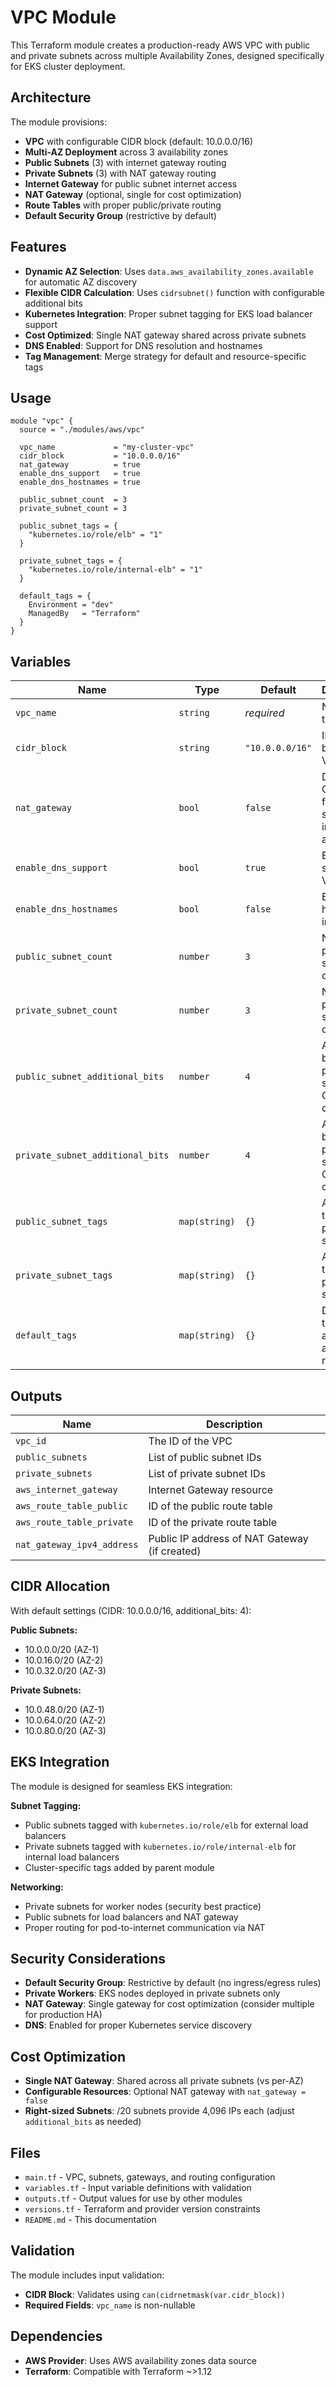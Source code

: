# VPC Module

This Terraform module creates a production-ready AWS VPC with public and private subnets across multiple Availability Zones, designed specifically for EKS cluster deployment.

## Architecture

The module provisions:
- **VPC** with configurable CIDR block (default: 10.0.0.0/16)
- **Multi-AZ Deployment** across 3 availability zones
- **Public Subnets** (3) with internet gateway routing
- **Private Subnets** (3) with NAT gateway routing
- **Internet Gateway** for public subnet internet access
- **NAT Gateway** (optional, single for cost optimization)
- **Route Tables** with proper public/private routing
- **Default Security Group** (restrictive by default)

## Features

- **Dynamic AZ Selection**: Uses `data.aws_availability_zones.available` for automatic AZ discovery
- **Flexible CIDR Calculation**: Uses `cidrsubnet()` function with configurable additional bits
- **Kubernetes Integration**: Proper subnet tagging for EKS load balancer support
- **Cost Optimized**: Single NAT gateway shared across private subnets
- **DNS Enabled**: Support for DNS resolution and hostnames
- **Tag Management**: Merge strategy for default and resource-specific tags

## Usage

```hcl
module "vpc" {
  source = "./modules/aws/vpc"

  vpc_name             = "my-cluster-vpc"
  cidr_block           = "10.0.0.0/16"
  nat_gateway          = true
  enable_dns_support   = true
  enable_dns_hostnames = true

  public_subnet_count  = 3
  private_subnet_count = 3
  
  public_subnet_tags = {
    "kubernetes.io/role/elb" = "1"
  }
  
  private_subnet_tags = {
    "kubernetes.io/role/internal-elb" = "1"
  }

  default_tags = {
    Environment = "dev"
    ManagedBy   = "Terraform"
  }
}
```

## Variables

| Name | Type | Default | Description |
|------|------|---------|-------------|
| `vpc_name` | `string` | *required* | Name of the VPC |
| `cidr_block` | `string` | `"10.0.0.0/16"` | IPv4 CIDR block for VPC |
| `nat_gateway` | `bool` | `false` | Deploy NAT Gateway for private subnet internet access |
| `enable_dns_support` | `bool` | `true` | Enable DNS support in VPC |
| `enable_dns_hostnames` | `bool` | `false` | Enable DNS hostnames in VPC |
| `public_subnet_count` | `number` | `3` | Number of public subnets to create |
| `private_subnet_count` | `number` | `3` | Number of private subnets to create |
| `public_subnet_additional_bits` | `number` | `4` | Additional bits for public subnet CIDR calculation |
| `private_subnet_additional_bits` | `number` | `4` | Additional bits for private subnet CIDR calculation |
| `public_subnet_tags` | `map(string)` | `{}` | Additional tags for public subnets |
| `private_subnet_tags` | `map(string)` | `{}` | Additional tags for private subnets |
| `default_tags` | `map(string)` | `{}` | Default tags applied to all resources |

## Outputs

| Name | Description |
|------|-------------|
| `vpc_id` | The ID of the VPC |
| `public_subnets` | List of public subnet IDs |
| `private_subnets` | List of private subnet IDs |
| `aws_internet_gateway` | Internet Gateway resource |
| `aws_route_table_public` | ID of the public route table |
| `aws_route_table_private` | ID of the private route table |
| `nat_gateway_ipv4_address` | Public IP address of NAT Gateway (if created) |

## CIDR Allocation

With default settings (CIDR: 10.0.0.0/16, additional_bits: 4):

**Public Subnets:**
- 10.0.0.0/20 (AZ-1)
- 10.0.16.0/20 (AZ-2) 
- 10.0.32.0/20 (AZ-3)

**Private Subnets:**
- 10.0.48.0/20 (AZ-1)
- 10.0.64.0/20 (AZ-2)
- 10.0.80.0/20 (AZ-3)

## EKS Integration

The module is designed for seamless EKS integration:

**Subnet Tagging:**
- Public subnets tagged with `kubernetes.io/role/elb` for external load balancers
- Private subnets tagged with `kubernetes.io/role/internal-elb` for internal load balancers
- Cluster-specific tags added by parent module

**Networking:**
- Private subnets for worker nodes (security best practice)
- Public subnets for load balancers and NAT gateway
- Proper routing for pod-to-internet communication via NAT

## Security Considerations

- **Default Security Group**: Restrictive by default (no ingress/egress rules)
- **Private Workers**: EKS nodes deployed in private subnets only
- **NAT Gateway**: Single gateway for cost optimization (consider multiple for production HA)
- **DNS**: Enabled for proper Kubernetes service discovery

## Cost Optimization

- **Single NAT Gateway**: Shared across all private subnets (vs per-AZ)
- **Configurable Resources**: Optional NAT gateway with `nat_gateway = false`
- **Right-sized Subnets**: /20 subnets provide 4,096 IPs each (adjust `additional_bits` as needed)

## Files

- `main.tf` - VPC, subnets, gateways, and routing configuration
- `variables.tf` - Input variable definitions with validation
- `outputs.tf` - Output values for use by other modules
- `versions.tf` - Terraform and provider version constraints
- `README.md` - This documentation

## Validation

The module includes input validation:
- **CIDR Block**: Validates using `can(cidrnetmask(var.cidr_block))`
- **Required Fields**: `vpc_name` is non-nullable

## Dependencies

- **AWS Provider**: Uses AWS availability zones data source
- **Terraform**: Compatible with Terraform ~>1.12